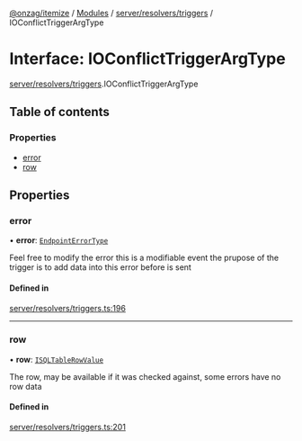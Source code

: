 [@onzag/itemize](../README.md) / [Modules](../modules.md) / [server/resolvers/triggers](../modules/server_resolvers_triggers.md) / IOConflictTriggerArgType

# Interface: IOConflictTriggerArgType

[server/resolvers/triggers](../modules/server_resolvers_triggers.md).IOConflictTriggerArgType

## Table of contents

### Properties

- [error](server_resolvers_triggers.IOConflictTriggerArgType.md#error)
- [row](server_resolvers_triggers.IOConflictTriggerArgType.md#row)

## Properties

### error

• **error**: [`EndpointErrorType`](../modules/base_errors.md#endpointerrortype)

Feel free to modify the error this is a modifiable event the prupose
of the trigger is to add data into this error before is sent

#### Defined in

[server/resolvers/triggers.ts:196](https://github.com/onzag/itemize/blob/a24376ed/server/resolvers/triggers.ts#L196)

___

### row

• **row**: [`ISQLTableRowValue`](base_Root_sql.ISQLTableRowValue.md)

The row, may be available if it was checked against, some errors
have no row data

#### Defined in

[server/resolvers/triggers.ts:201](https://github.com/onzag/itemize/blob/a24376ed/server/resolvers/triggers.ts#L201)
